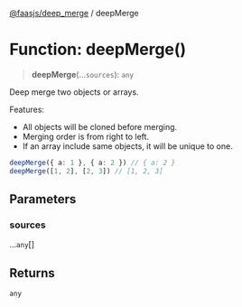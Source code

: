 [@faasjs/deep_merge](../README.md) / deepMerge

# Function: deepMerge()

> **deepMerge**(...`sources`): `any`

Deep merge two objects or arrays.

Features:
* All objects will be cloned before merging.
* Merging order is from right to left.
* If an array include same objects, it will be unique to one.

```ts
deepMerge({ a: 1 }, { a: 2 }) // { a: 2 }
deepMerge([1, 2], [2, 3]) // [1, 2, 3]
```

## Parameters

### sources

...`any`[]

## Returns

`any`
